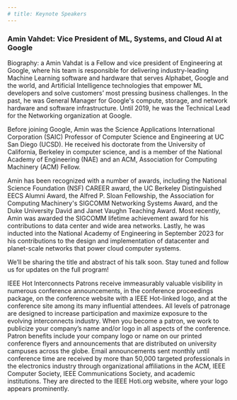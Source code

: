 ```yaml
---
# title: Keynote Speakers
---
```


### Amin Vahdet: Vice President of ML, Systems, and Cloud AI at Google

Biography: a Amin Vahdat is a Fellow and vice president of Engineering at Google, where his team is responsible for delivering industry-leading Machine Learning software and hardware that serves Alphabet, Google and the world, and Artificial Intelligence technologies that empower ML developers and solve customers’ most pressing business challenges. In the past, he was General Manager for Google's compute, storage, and network hardware and software infrastructure. Until 2019, he was the Technical Lead for the Networking organization at Google. 

Before joining Google, Amin was the Science Applications International Corporation (SAIC) Professor of Computer Science and Engineering at UC San Diego (UCSD). He received his doctorate from the University of California, Berkeley in computer science, and is a member of the National Academy of Engineering (NAE) and an ACM, Association for Computing Machinery (ACM) Fellow. 

Amin has been recognized with a number of awards, including the National Science Foundation (NSF) CAREER award, the UC Berkeley Distinguished EECS Alumni Award, the Alfred P. Sloan Fellowship, the Association for Computing Machinery's SIGCOMM Networking Systems Award, and the Duke University David and Janet Vaughn Teaching Award. Most recently, Amin was awarded the SIGCOMM lifetime achievement award for his contributions to data center and wide area networks.  Lastly, he was inducted into the National Academy of Engineering in September 2023 for his contributions to the design and implementation of datacenter and planet-scale networks that power cloud computer systems.

We’ll be sharing the title and abstract of his talk soon. Stay tuned and follow us for updates on the full program!

IEEE Hot Interconnects Patrons receive immeasurably valuable visibility in numerous conference announcements, in the conference proceedings package, on the conference website with a IEEE Hot-linked logo, and at the conference site among its many influential attendees. All levels of patronage are designed to increase participation and maximize exposure to the evolving interconnects industry. When you become a patron, we work to publicize your company’s name and/or logo in all aspects of the conference. Patron benefits include your company logo or name on our printed conference flyers and announcements that are distributed on university campuses across the globe. Email announcements sent monthly until conference time are received by more than 50,000 targeted professionals in the electronics industry through organizational affiliations in the ACM, IEEE Computer Society, IEEE Communications Society, and academic institutions. They are directed to the IEEE Hoti.org website, where your logo appears prominently. 
